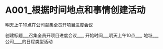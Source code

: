 # A001_根据时间地点和事情创建活动
明天上午10点在公司召集全员开项目进度会议

创建标题___召集全员开项目进度会议___, 开始时间___明天上午10点___, 地址___公司____的日程类型活动
